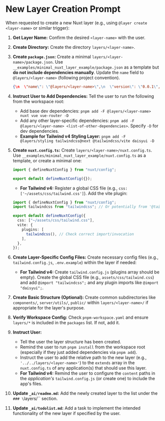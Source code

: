 # New Layer Creation Prompt

When requested to create a new Nuxt layer (e.g., using `@layer create <layer-name>` or similar trigger):

1.  **Get Layer Name:** Confirm the desired `<layer-name>` with the user.

2.  **Create Directory:** Create the directory `layers/<layer-name>`.

3.  **Create `package.json`:** Create a minimal `layers/<layer-name>/package.json`. Use `__examples/minimal_nuxt_layer_example/package.json` as a template but **do not include dependencies manually**. Update the `name` field to `@layers/<layer-name>` (following project convention).

    ```json
    {\n  \"name\": \"@layers/<layer-name>\",\n  \"version\": \"0.0.1\",\n  \"private\": true,\n  \"type\": \"module\",\n  \"main\": \"./nuxt.config.ts\"\n}
    ```

4.  **Instruct User to Add Dependencies:** Tell the user to run the following from the workspace root:

    - Add base dev dependencies: `pnpm add -F @layers/<layer-name> nuxt vue vue-router -D`
    - Add any other layer-specific dependencies: `pnpm add -F @layers/<layer-name> <list-of-other-dependencies>`. Specify `-D` for dev dependencies.
    - **Example for Tailwind v4 Styling Layer:** `pnpm add -F @layers/styling tailwindcss@next @tailwindcss/vite daisyui -D`

5.  **Create `nuxt.config.ts`:** Create `layers/<layer-name>/nuxt.config.ts`. Use `__examples/minimal_nuxt_layer_example/nuxt.config.ts` as a template, or create a minimal one:

    ```typescript
    import { defineNuxtConfig } from "nuxt/config";

    export default defineNuxtConfig({});
    ```

    - **For Tailwind v4:** Register a global CSS file (e.g., `css: ['~/assets/css/tailwind.css']`). Add the vite plugin:

    ```typescript
    import { defineNuxtConfig } from "nuxt/config";
    import tailwindcss from "tailwindcss"; // Or potentially from '@tailwindcss/vite' depending on export

    export default defineNuxtConfig({
      css: ["~/assets/css/tailwind.css"],
      vite: {
        plugins: [
          tailwindcss(), // Check correct import/invocation
        ],
      },
    });
    ```

6.  **Create Layer-Specific Config Files:** Create necessary config files (e.g., `tailwind.config.js`, `.env.example`) within the layer if needed:

    - **For Tailwind v4:** Create `tailwind.config.js` (plugins array should be empty). Create the global CSS file (e.g., `assets/css/tailwind.css`) and add `@import "tailwindcss";` and any plugin imports like `@import "daisyui";`.

7.  **Create Basic Structure (Optional):** Create common subdirectories like `components/`, `server/utils/`, `public/` within `layers/<layer-name>/` if appropriate for the layer's purpose.

8.  **Verify Workspace Config:** Check `pnpm-workspace.yaml` and ensure `layers/*` is included in the `packages` list. If not, add it.

9.  **Instruct User:**

    - Tell the user the layer structure has been created.
    - Remind the user to run `pnpm install` from the workspace root (especially if they just added dependencies via `pnpm add`).
    - Instruct the user to add the relative path to the new layer (e.g., `'../../layers/<layer-name>'`) to the `extends` array in the `nuxt.config.ts` of any application(s) that should use this layer.
    - **For Tailwind v4:** Remind the user to configure the `content` paths in the _application's_ `tailwind.config.js` (or create one) to include the app's files.

10. **Update `_ai/readme.md`:** Add the newly created layer to the list under the `### \`layers/\`` section.

11. **Update `_ai/todolist.md`:** Add a task to implement the intended functionality of the new layer if specified by the user.
